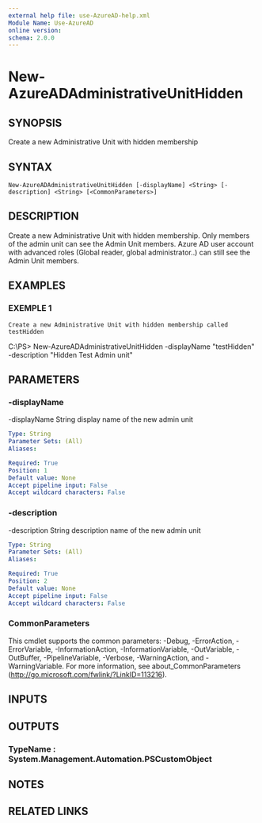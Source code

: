 ```yaml
---
external help file: use-AzureAD-help.xml
Module Name: Use-AzureAD
online version:
schema: 2.0.0
---
```


# New-AzureADAdministrativeUnitHidden

## SYNOPSIS
Create a new Administrative Unit with hidden membership

## SYNTAX

```
New-AzureADAdministrativeUnitHidden [-displayName] <String> [-description] <String> [<CommonParameters>]
```

## DESCRIPTION
Create a new Administrative Unit with hidden membership.
Only members of the admin unit can see the Admin Unit members.
Azure AD user account with advanced roles (Global reader, global administrator..) can still see the Admin Unit members.

## EXAMPLES

### EXEMPLE 1
```
Create a new Administrative Unit with hidden membership called testHidden
```

C:\PS\> New-AzureADAdministrativeUnitHidden -displayName "testHidden" -description "Hidden Test Admin unit"

## PARAMETERS

### -displayName
-displayName String
   display name of the new admin unit

```yaml
Type: String
Parameter Sets: (All)
Aliases:

Required: True
Position: 1
Default value: None
Accept pipeline input: False
Accept wildcard characters: False
```

### -description
-description String
description name of the new admin unit

```yaml
Type: String
Parameter Sets: (All)
Aliases:

Required: True
Position: 2
Default value: None
Accept pipeline input: False
Accept wildcard characters: False
```

### CommonParameters
This cmdlet supports the common parameters: -Debug, -ErrorAction, -ErrorVariable, -InformationAction, -InformationVariable, -OutVariable, -OutBuffer, -PipelineVariable, -Verbose, -WarningAction, and -WarningVariable.
For more information, see about_CommonParameters (http://go.microsoft.com/fwlink/?LinkID=113216).

## INPUTS

## OUTPUTS

### TypeName : System.Management.Automation.PSCustomObject
## NOTES

## RELATED LINKS
